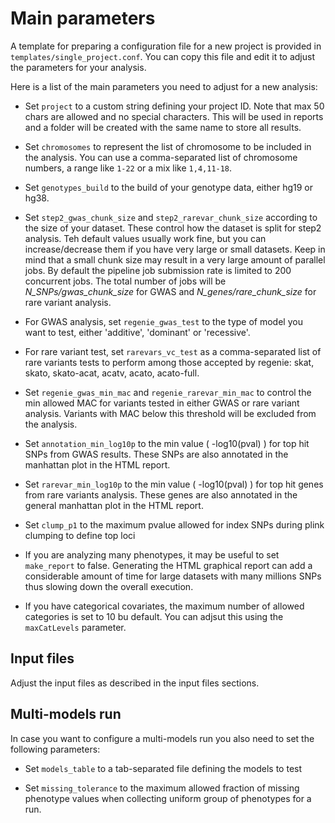 # Main parameters

A template for preparing a configuration file for a new project is provided in `templates/single_project.conf`. You can copy this file and edit it to adjust the parameters for your analysis.

Here is a list of the main parameters you need to adjust for a new analysis:

- Set `project` to a custom string defining your project ID. Note that max 50 chars are allowed and no special characters. This will be used in reports and a folder will be created with the same name to store all results.

- Set `chromosomes` to represent the list of chromosome to be included in the analysis. You can use a comma-separated list of chromosome numbers, a range like `1-22` or a mix like `1,4,11-18`.

- Set `genotypes_build` to the build of your genotype data, either hg19 or hg38.

- Set `step2_gwas_chunk_size` and `step2_rarevar_chunk_size` according to the size of your dataset. These control how the dataset is split for step2 analysis. Teh default values usually work fine, but you can increase/decrease them if you have very large or small datasets. Keep in mind that a small chunk size may result in a very large amount of parallel jobs. By default the pipeline job submission rate is limited to 200 concurrent jobs. The total number of jobs will be *N_SNPs/gwas_chunk_size* for GWAS and *N_genes/rare_chunk_size* for rare variant analysis.

- For GWAS analysis, set `regenie_gwas_test` to the type of model you want to test, either 'additive', 'dominant' or 'recessive'.
  
- For rare variant test, set `rarevars_vc_test` as a comma-separated list of rare variants tests to perform among those accepted by regenie: skat, skato, skato-acat, acatv, acato, acato-full.

- Set `regenie_gwas_min_mac` and `regenie_rarevar_min_mac` to control the min allowed MAC for variants tested in either GWAS or rare variant analysis. Variants with MAC below this threshold will be excluded from the analysis.

- Set `annotation_min_log10p` to the min value ( -log10(pval) ) for top hit SNPs from GWAS results. These SNPs are also annotated in the manhattan plot in the HTML report.

- Set `rarevar_min_log10p` to the min value ( -log10(pval) ) for top hit genes from rare variants analysis. These genes are also annotated in the general manhattan plot in the HTML report.      

- Set `clump_p1` to the maximum pvalue allowed for index SNPs during plink clumping to define top loci

- If you are analyzing many phenotypes, it may be useful to set `make_report` to false. Generating the HTML graphical report can add a considerable amount of time for large datasets with many millions SNPs thus slowing down the overall execution.

- If you have categorical covariates, the maximum number of allowed categories is set to 10 bu default. You can adjsut this using the `maxCatLevels` parameter.

## Input files 

Adjust the input files as described in the input files sections.

## Multi-models run

In case you want to configure a multi-models run you also need to set the following parameters:

- Set `models_table` to a tab-separated file defining the models to test
  
- Set `missing_tolerance` to the maximum allowed fraction of missing phenotype values when collecting uniform group of phenotypes for a run.